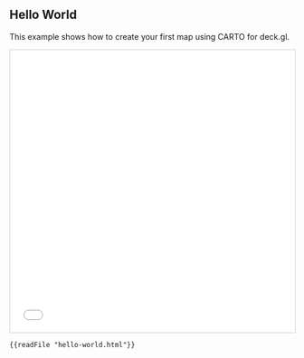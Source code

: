 ## Hello World

This example shows how to create your first map using CARTO for deck.gl.

<iframe src="../hello-world.html" style="border: 1px solid #cfcfcf; width: 100%;height:500px" title="Hello World"></iframe>

```html
{{readFile "hello-world.html"}}
```
